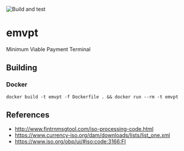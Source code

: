 ![Build and test](https://github.com/mrautio/emvpt/workflows/Docker%20Image%20CI/badge.svg)

# emvpt

Minimum Viable Payment Terminal

## Building

### Docker

```
docker build -t emvpt -f Dockerfile . && docker run --rm -t emvpt
```

## References

* http://www.fintrnmsgtool.com/iso-processing-code.html
* https://www.currency-iso.org/dam/downloads/lists/list_one.xml
* https://www.iso.org/obp/ui/#iso:code:3166:FI
